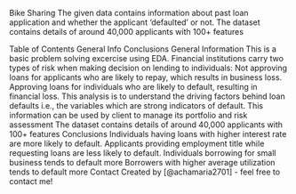 Bike Sharing
The given data contains information about past loan application and whether the applicant ‘defaulted’ or not. The dataset contains details of around 40,000 applicants with 100+ features

Table of Contents
General Info
Conclusions
General Information
This is a basic problem solving excercise using EDA.
Financial institutions carry two types of risk when making decision on lending to individuals:
Not approving loans for applicants who are likely to repay, which results in business loss.
Approving loans for individuals who are likely to default, resulting in financial loss.
This analysis is to understand the driving factors behind loan defaults i.e., the variables which are strong indicators of default. This information can be used by client to manage its portfolio and risk assessment
The dataset contains details of around 40,000 applicants with 100+ features
Conclusions
Individuals having loans with higher interest rate are more likely to default.
Applicants providing employment title while requesting loans are less likely to default.
Individuals borrowing for small business tends to default more
Borrowers with higher average utilization tends to default more
Contact
Created by [@achamaria2701] - feel free to contact me!
